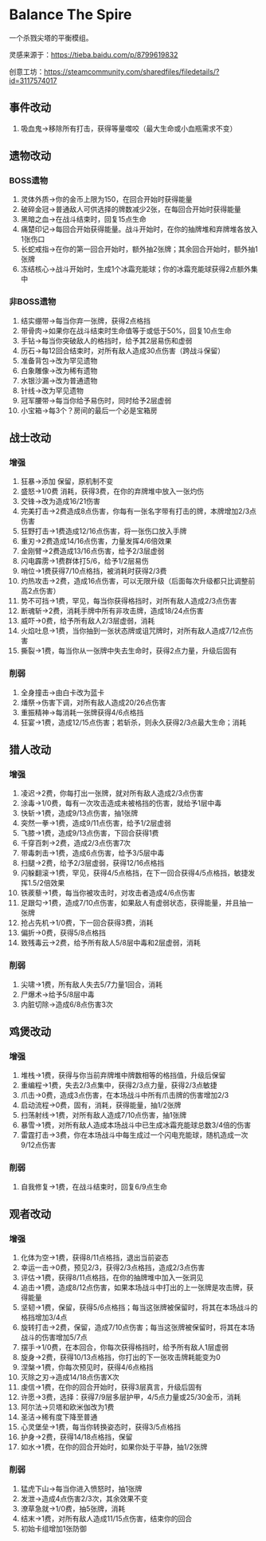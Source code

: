 # Balance The Spire

一个杀戮尖塔的平衡模组。

灵感来源于：https://tieba.baidu.com/p/8799619832

创意工坊：https://steamcommunity.com/sharedfiles/filedetails/?id=3117574017

## 事件改动

1. 吸血鬼→移除所有打击，获得等量噬咬（最大生命或小血瓶需求不变）

## 遗物改动

### BOSS遗物

1. 灵体外质→你的金币上限为150，在回合开始时获得能量
2. 破碎金冠→普通敌人可供选择的牌数减少2张，在每回合开始时获得能量
3. 黑暗之血→在战斗结束时，回复15点生命
4. 痛楚印记→每回合开始获得能量。战斗开始时，在你的抽牌堆和弃牌堆各放入1张伤口
5. 长蛇戒指→在你的第一回合开始时，额外抽2张牌；其余回合开始时，额外抽1张牌
6. 冻结核心→战斗开始时，生成1个冰霜充能球；你的冰霜充能球获得2点额外集中

### 非BOSS遗物

1. 结实绷带→每当你弃一张牌，获得2点格挡
2. 带骨肉→如果你在战斗结束时生命值等于或低于50%，回复10点生命
3. 手钻→每当你突破敌人的格挡时，给予其2层易伤和虚弱
4. 历石→每12回合结束时，对所有敌人造成30点伤害（跨战斗保留）
5. 准备背包→改为罕见遗物
6. 白象雕像→改为稀有遗物
7. 水银沙漏→改为普通遗物
8. 针线→改为罕见遗物
9. 冠军腰带→每当你给予易伤时，同时给予2层虚弱
10. 小宝箱→每3个？房间的最后一个必是宝箱房

## 战士改动

### 增强

1. 狂暴→添加 保留，原机制不变
2. 盛怒→1/0费 消耗，获得3费，在你的弃牌堆中放入一张灼伤
3. 交锋→改为造成16/21伤害
4. 完美打击→2费造成8点伤害，你每有一张名字带有打击的牌，本牌增加2/3点伤害
5. 狂野打击→1费造成12/16点伤害，将一张伤口放入手牌
6. 重刃→2费造成14/16点伤害，力量发挥4/6倍效果
7. 金刚臂→2费造成13/16点伤害，给予2/3层虚弱
8. 闪电霹雳→1费群体打5/6，给予1/2层易伤
9. 哨位→1费获得7/10点格挡，被消耗时获得2/3费
10. 灼热攻击→2费，造成16点伤害，可以无限升级（后面每次升级都只比调整前高2点伤害）
11. 势不可挡→1费，罕见，每当你获得格挡时，对所有敌人造成2/3点伤害
12. 断魂斩→2费，消耗手牌中所有非攻击牌，造成18/24点伤害
13. 威吓→0费，给予所有敌人2/3层虚弱，消耗
14. 火焰吐息→1费，当你抽到一张状态牌或诅咒牌时，对所有敌人造成7/12点伤害
15. 撕裂→1费，每当你从一张牌中失去生命时，获得2点力量，升级后固有

### 削弱

1. 全身撞击→由白卡改为蓝卡
2. 燔祭→伤害下调，对所有敌人造成20/26点伤害
3. 重振精神→每消耗一张牌获得4/6点格挡
4. 狂宴→1费，造成12/15点伤害；若斩杀，则永久获得2/3点最大生命；消耗

## 猎人改动

### 增强

1. 凌迟→2费，你每打出一张牌，就对所有敌人造成2/3点伤害
2. 涂毒→1/0费，每有一次攻击造成未被格挡的伤害，就给予1层中毒
3. 快斩→1费，造成9/13点伤害，抽1张牌
4. 突然一拳→1费，造成9/11点伤害，给予1/2层虚弱
5. 飞膝→1费，造成9/13点伤害，下回合获得1费
6. 千穿百刺→2费，造成2/3点伤害7次
7. 带毒刺击→1费，造成6点伤害，给予3/5层中毒
8. 扫腿→2费，给予2/3层虚弱，获得12/16点格挡
9. 闪躲翻滚→1费，罕见，获得4/5点格挡，在下一回合获得4/5点格挡，敏捷发挥1.5/2倍效果
10. 铁蒺藜→1费，每当你被攻击时，对攻击者造成4/6点伤害
11. 足跟勾→1费，造成7/10点伤害，如果敌人有虚弱状态，获得能量，并且抽一张牌
12. 抢占先机→1/0费，下一回合获得3费，消耗
13. 偏折→0费，获得5/8点格挡
14. 致残毒云→2费，给予所有敌人5/8层中毒和2层虚弱，消耗

### 削弱

1. 尖啸→1费，所有敌人失去5/7力量1回合，消耗
2. 尸爆术→给予5/8层中毒
3. 内脏切除→造成6/8点伤害3次

## 鸡煲改动

### 增强

1. 堆栈→1费，获得与你当前弃牌堆中牌数相等的格挡值，升级后保留
2. 重编程→1费，失去2/3点集中，获得2/3点力量，获得2/3点敏捷
3. 爪击→0费，造成3点伤害，在本场战斗中所有爪击牌的伤害增加2/3
4. 启动流程→0费，固有，消耗，获得能量，抽1/2张牌
5. 扫荡射线→1费，对所有敌人造成7/10点伤害，抽1张牌
6. 暴雪→1费，对所有敌人造成本场战斗中已生成冰霜充能球总数3/4倍的伤害
7. 雷霆打击→3费，你在本场战斗中每生成过一个闪电充能球，随机造成一次9/12点伤害

### 削弱

1. 自我修复→1费，在战斗结束时，回复6/9点生命

## 观者改动

### 增强

1. 化体为空→1费，获得8/11点格挡，退出当前姿态
2. 幸运一击→0费，预见2/3，获得2/3点格挡，造成2/3点伤害
3. 评估→1费，获得8/11点格挡，在你的抽牌堆中加入一张洞见
4. 追击→1费，造成8/12点伤害，如果本场战斗中打出的上一张牌是攻击牌，获得能量
5. 坚韧→1费，保留，获得5/6点格挡；每当这张牌被保留时，将其在本场战斗的格挡增加3/4点
6. 旋转打击→2费，保留，造成7/10点伤害；每当这张牌被保留时，将其在本场战斗的伤害增加5/7点
7. 摆手→1/0费，在本回合，你每次获得格挡时，给予所有敌人1层虚弱
8. 旋身→2费，获得10/13点格挡，你打出的下一张攻击牌耗能变为0
9. 涅槃→1费，你每次预见时，获得4/6点格挡
10. 灭除之刃→造成14/18点伤害X次
11. 虔信→1费，在你的回合开始时，获得3层真言，升级后固有
12. 许愿→3费，选择：获得7/9层多层护甲，4/5点力量或25/30金币，消耗
13. 阿尔法→贝塔和欧米伽改为1费
14. 圣洁→稀有度下降至普通
15. 心灵堡垒→1费，每当你转换姿态时，获得3/5点格挡
16. 护身→2费，获得14/18点格挡，保留
17. 如水→1费，在你的回合开始时，如果你处于平静，抽1/2张牌

### 削弱

1. 猛虎下山→每当你进入愤怒时，抽1张牌
2. 发泄→造成4点伤害2/3次，其余效果不变
3. 潦草急就→1/0费，抽5张牌，消耗
4. 结末→1费，对所有敌人造成11/15点伤害，结束你的回合
5. 初始卡组增加1张防御
